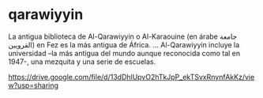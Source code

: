 # qarawiyyin
La antigua biblioteca de Al-Qarawiyyin o Al-Karaouine (en árabe جامعة القرويين) en Fez es la más antigua de África. ... Al-Qarawiyyin incluye la universidad –la más antigua del mundo aunque reconocida como tal en 1947-, una mezquita y una serie de escuelas.

https://drive.google.com/file/d/13dDhlUpvO2hTkJpP_ekTSvxRnynfAkKz/view?usp=sharing
